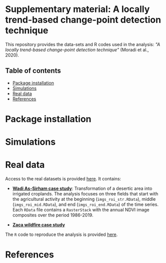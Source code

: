 # Supplementary material: A locally trend-based change-point detection technique


This repository provides the data-sets and R codes used in the analysis: 
_"A locally trend-based change-point detection technique"_
(Moradi et al., 2020).

## Table of contents

 - [Package installation](#Package-installation)
 - [Simulations](#Simulations)
 - [Real data](#Real-data)
 - [References](#References)

# Package installation


# Simulations 


# Real data

Access to the real datasets is provided [here](). It contains:

 - [__Wadi As-Sirham case study__](https://github.com/mmontesinosanmartin/changepoint_article/tree/master/realdata/crops/data): Transformation of a desertic area into irrigated croplands. The analysis focuses on three fields that start with the agricultural activity at the beginning (`imgs_roi_str.RData`), middle (`imgs_roi_mid.RData`), and end (`imgs_roi_end.RData`) of the time series. Each `RData` file contains a `RasterStack` with the annual NDVI image composites over the period 1986-2019.  

 - [__Zaca wildfire case study__]()

The `R` code to reproduce the analysis is provided [here](). 

# References